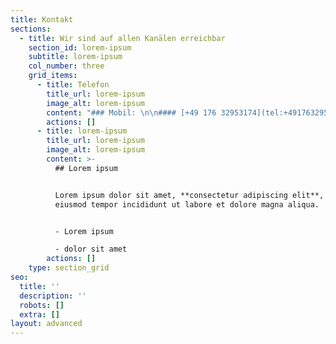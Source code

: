 ```yaml
---
title: Kontakt
sections:
  - title: Wir sind auf allen Kanälen erreichbar
    section_id: lorem-ipsum
    subtitle: lorem-ipsum
    col_number: three
    grid_items:
      - title: Telefon
        title_url: lorem-ipsum
        image_alt: lorem-ipsum
        content: "### Mobil: \n\n#### [+49 176 32953174](tel:+4917632953174)\_&#xA;\n\n### Festnetz:\n\n02133 / 694144\n\n\n"
        actions: []
      - title: lorem-ipsum
        title_url: lorem-ipsum
        image_alt: lorem-ipsum
        content: >-
          ## Lorem ipsum


          Lorem ipsum dolor sit amet, **consectetur adipiscing elit**, sed do
          eiusmod tempor incididunt ut labore et dolore magna aliqua.


          - Lorem ipsum

          - dolor sit amet
        actions: []
    type: section_grid
seo:
  title: ''
  description: ''
  robots: []
  extra: []
layout: advanced
---
```

